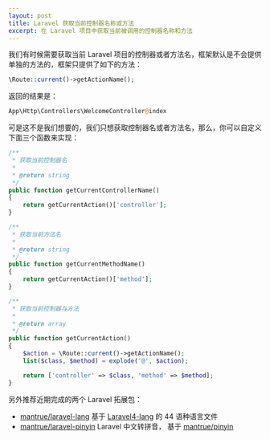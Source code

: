 ```yaml
---
layout: post
title: Laravel 获取当前控制器名称或方法
excerpt: 在 Laravel 项目中获取当前被调用的控制器名称和方法
---
```


我们有时候需要获取当前 Laravel 项目的控制器或者方法名，框架默认是不会提供单独的方法的，框架只提供了如下的方法：

```php
\Route::current()->getActionName();
```

返回的结果是：

```php
App\Http\Controllers\WelcomeController@index
```

可是这不是我们想要的，我们只想获取控制器名或者方法名，那么，你可以自定义下面三个函数来实现：

```php
/**
 * 获取当前控制器名
 *
 * @return string
 */
public function getCurrentControllerName()
{
    return getCurrentAction()['controller'];
}

/**
 * 获取当前方法名
 *
 * @return string
 */
public function getCurrentMethodName()
{
    return getCurrentAction()['method'];
}

/**
 * 获取当前控制器与方法
 *
 * @return array
 */
public function getCurrentAction()
{
    $action = \Route::current()->getActionName();
    list($class, $method) = explode('@', $action);

    return ['controller' => $class, 'method' => $method];
}
```

另外推荐近期完成的两个 Laravel 拓展包：

- [mantrue/laravel-lang](https://github.com/mantrue/laravel-lang) 基于 [Laravel4-lang](https://github.com/caouecs/Laravel4-lang) 的 44 语种语言文件
- [mantrue/laravel-pinyin](https://github.com/mantrue/laravel-pinyin) Laravel 中文转拼音， 基于 [mantrue/pinyin](https://github.com/mantrue/pinyin)

